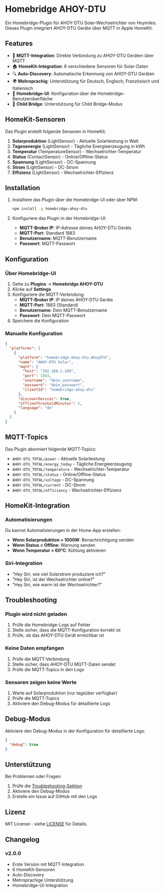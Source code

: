 # Homebridge AHOY-DTU

Ein Homebridge-Plugin für AHOY-DTU Solar-Wechselrichter von Hoymiles. Dieses Plugin integriert AHOY-DTU Geräte über MQTT in Apple HomeKit.

## Features

- 🔌 **MQTT-Integration**: Direkte Verbindung zu AHOY-DTU Geräten über MQTT
- 🏠 **HomeKit-Integration**: 6 verschiedene Sensoren für Solar-Daten
- 🔍 **Auto-Discovery**: Automatische Erkennung von AHOY-DTU Geräten
- 🌍 **Mehrsprachig**: Unterstützung für Deutsch, Englisch, Französisch und Italienisch
- 🔧 **Homebridge-UI**: Konfiguration über die Homebridge-Benutzeroberfläche
- 🌉 **Child Bridge**: Unterstützung für Child Bridge-Modus

## HomeKit-Sensoren

Das Plugin erstellt folgende Sensoren in HomeKit:

1. **Solarproduktion** (LightSensor) - Aktuelle Solarleistung in Watt
2. **Tagesenergie** (LightSensor) - Tägliche Energieerzeugung in kWh
3. **Temperatur** (TemperatureSensor) - Wechselrichter-Temperatur
4. **Status** (ContactSensor) - Online/Offline-Status
5. **Spannung** (LightSensor) - DC-Spannung
6. **Strom** (LightSensor) - DC-Strom
7. **Effizienz** (LightSensor) - Wechselrichter-Effizienz

## Installation

1. Installiere das Plugin über die Homebridge-UI oder über NPM:
   ```bash
   npm install -g homebridge-ahoy-dtu
   ```

2. Konfiguriere das Plugin in der Homebridge-UI:
   - **MQTT-Broker IP**: IP-Adresse deines AHOY-DTU Geräts
   - **MQTT-Port**: Standard 1883
   - **Benutzername**: MQTT-Benutzername
   - **Passwort**: MQTT-Passwort

## Konfiguration

### Über Homebridge-UI

1. Gehe zu **Plugins** → **Homebridge AHOY-DTU**
2. Klicke auf **Settings**
3. Konfiguriere die MQTT-Verbindung:
   - **MQTT-Broker IP**: IP deines AHOY-DTU Geräts
   - **MQTT-Port**: 1883 (Standard)
   - **Benutzername**: Dein MQTT-Benutzername
   - **Passwort**: Dein MQTT-Passwort
4. Speichere die Konfiguration

### Manuelle Konfiguration

```json
{
  "platforms": [
    {
      "platform": "homebridge-ahoy-dtu.AhoyDTU",
      "name": "AHOY-DTU Solar",
      "mqtt": {
        "host": "192.168.1.100",
        "port": 1883,
        "username": "dein_username",
        "password": "dein_passwort",
        "clientId": "homebridge-ahoy-dtu"
      },
      "discoverDevices": true,
      "offlineThresholdMinutes": 5,
      "language": "de"
    }
  ]
}
```

## MQTT-Topics

Das Plugin abonniert folgende MQTT-Topics:

- `AHOY-DTU_TOTAL/power` - Aktuelle Solarleistung
- `AHOY-DTU_TOTAL/energy_today` - Tägliche Energieerzeugung
- `AHOY-DTU_TOTAL/temperature` - Wechselrichter-Temperatur
- `AHOY-DTU_TOTAL/status` - Online/Offline-Status
- `AHOY-DTU_TOTAL/voltage` - DC-Spannung
- `AHOY-DTU_TOTAL/current` - DC-Strom
- `AHOY-DTU_TOTAL/efficiency` - Wechselrichter-Effizienz

## HomeKit-Integration

### Automatisierungen

Du kannst Automatisierungen in der Home-App erstellen:

- **Wenn Solarproduktion > 1000W**: Benachrichtigung senden
- **Wenn Status = Offline**: Warnung senden
- **Wenn Temperatur > 60°C**: Kühlung aktivieren

### Siri-Integration

- "Hey Siri, wie viel Solarstrom produziere ich?"
- "Hey Siri, ist der Wechselrichter online?"
- "Hey Siri, wie warm ist der Wechselrichter?"

## Troubleshooting

### Plugin wird nicht geladen

1. Prüfe die Homebridge-Logs auf Fehler
2. Stelle sicher, dass die MQTT-Konfiguration korrekt ist
3. Prüfe, ob das AHOY-DTU Gerät erreichbar ist

### Keine Daten empfangen

1. Prüfe die MQTT-Verbindung
2. Stelle sicher, dass AHOY-DTU MQTT-Daten sendet
3. Prüfe die MQTT-Topics in den Logs

### Sensoren zeigen keine Werte

1. Warte auf Solarproduktion (nur tagsüber verfügbar)
2. Prüfe die MQTT-Topics
3. Aktiviere den Debug-Modus für detaillierte Logs

## Debug-Modus

Aktiviere den Debug-Modus in der Konfiguration für detaillierte Logs:

```json
{
  "debug": true
}
```

## Unterstützung

Bei Problemen oder Fragen:

1. Prüfe die [Troubleshooting-Sektion](#troubleshooting)
2. Aktiviere den Debug-Modus
3. Erstelle ein Issue auf GitHub mit den Logs

## Lizenz

MIT License - siehe [LICENSE](LICENSE) für Details.

## Changelog

### v2.0.0
- Erste Version mit MQTT-Integration
- 6 HomeKit-Sensoren
- Auto-Discovery
- Mehrsprachige Unterstützung
- Homebridge-UI-Integration